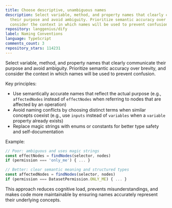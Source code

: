 ```yaml
---
title: Choose descriptive, unambiguous names
description: Select variable, method, and property names that clearly communicate
  their purpose and avoid ambiguity. Prioritize semantic accuracy over brevity, and
  consider the context in which names will be used to prevent confusion.
repository: langgenius/dify
label: Naming Conventions
language: TypeScript
comments_count: 3
repository_stars: 114231
---
```


Select variable, method, and property names that clearly communicate their purpose and avoid ambiguity. Prioritize semantic accuracy over brevity, and consider the context in which names will be used to prevent confusion.

Key principles:
- Use semantically accurate names that reflect the actual purpose (e.g., `affectedNodes` instead of `effectNodes` when referring to nodes that are affected by an operation)
- Avoid naming conflicts by choosing distinct terms when similar concepts coexist (e.g., use `inputs` instead of `variables` when a `variable` property already exists)
- Replace magic strings with enums or constants for better type safety and self-documentation

Example:
```typescript
// Poor: ambiguous and uses magic strings
const effectNodes = findNodes(selector, nodes)
if (permission === 'only_me') { ... }

// Better: clear semantic meaning and structured types
const affectedNodes = findNodes(selector, nodes)
if (permission === DatasetPermission.ONLY_ME) { ... }
```

This approach reduces cognitive load, prevents misunderstandings, and makes code more maintainable by ensuring names accurately represent their underlying concepts.